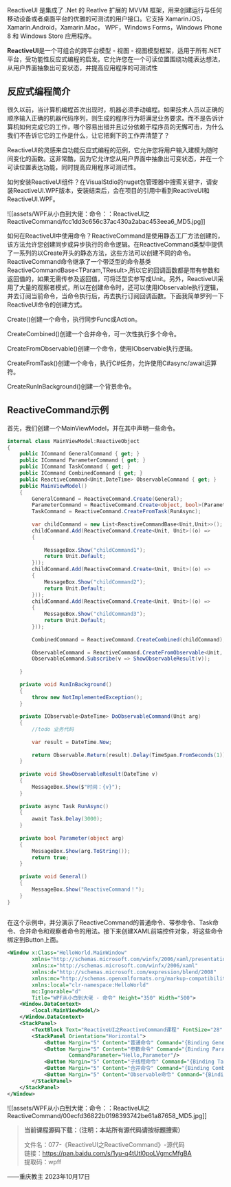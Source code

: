 ReactiveUI 是集成了 .Net 的 ReatIve 扩展的 MVVM 框架，用来创建运行与任何移动设备或者桌面平台的优雅的可测试的用户接口。它支持 Xamarin.iOS，Xamarin.Android，Xamarin.Mac， WPF，Windows Forms，Windows Phone 8 和 Windows Store 应用程序。

**ReactiveUI**是一个可组合的跨平台模型 - 视图 - 视图模型框架，适用于所有.NET平台，受功能性反应式编程的启发。它允许您在一个可读位置围绕功能表达想法，从用户界面抽象出可变状态，并提高应用程序的可测试性

## 反应式编程简介[](https://www.wpfsoft.com/2023/10/17/2491.html#%E5%8F%8D%E5%BA%94%E5%BC%8F%E7%BC%96%E7%A8%8B%E7%AE%80%E4%BB%8B)

很久以前，当计算机编程首次出现时，机器必须手动编程。如果技术人员以正确的顺序输入正确的机器代码序列，则生成的程序行为将满足业务要求。而不是告诉计算机如何完成它的工作，哪个容易出错并且过分依赖于程序员的无懈可击，为什么我们不告诉它它的工作是什么，让它把剩下的工作弄清楚了？

ReactiveUI的灵感来自功能反应式编程的范例，它允许您将用户输入建模为随时间变化的函数。这非常酷，因为它允许您从用户界面中抽象出可变状态，并在一个可读位置表达功能，同时提高应用程序可测试性。

如何安装ReactiveUI组件？在VisualStdio的nuget包管理器中搜索关键字，请安装ReactiveUI.WPF版本，安装结束后，会在项目的引用中看到ReactiveUI和ReactiveUI.WPF。

![[assets/WPF从小白到大佬：命令：：ReactiveUI之ReactiveCommand/fcc1dd3c656c37ac430a2abac453eea6_MD5.jpg]]

如何在ReactiveUI中使用命令？ReactiveCommand是使用静态工厂方法创建的，该方法允许您创建同步或异步执行的命令逻辑。在ReactiveCommand类型中提供了一系列的以Create开头的静态方法，这些方法可以创建不同的命令。ReactiveCommand命令继承了一个带泛型的命令基类ReactiveCommandBase<TParam,TResult>,所以它的回调函数都是带有参数和返回值的，如果无需传参及返回值，可将泛型实参写成Unit。另外，ReactiveUI采用了大量的观察者模式，所以在创建命令时，还可以使用IObservable执行逻辑，并去订阅当前命令，当命令执行后，再去执行订阅回调函数。下面我简单罗列一下ReactiveUI命令的创建方式。

Create()创建一个命令，执行同步Func或Action。

CreateCombined()创建一个合并命令，可一次性执行多个命令。

CreateFromObservable()创建一个命令，使用IObservable执行逻辑。

CreateFromTask()创建一个命令，执行C#任务，允许使用C#async/await运算符。

CreateRunInBackground()创建一个背景命令。

## ReactiveCommand示例[](https://www.wpfsoft.com/2023/10/17/2491.html#ReactiveCommand%E7%A4%BA%E4%BE%8B)

首先，我们创建一个MainViewModel，并在其中声明一些命令。

```cs
internal class MainViewModel:ReactiveObject
{
    public ICommand GeneralCommand { get; }
    public ICommand ParameterCommand { get; }
    public ICommand TaskCommand { get; }
    public ICommand CombinedCommand { get; }
    public ReactiveCommand<Unit,DateTime> ObservableCommand { get; }
    public MainViewModel()
    {
        GeneralCommand = ReactiveCommand.Create(General);
        ParameterCommand = ReactiveCommand.Create<object, bool>(Parameter);
        TaskCommand = ReactiveCommand.CreateFromTask(RunAsync);
 
        var childCommand = new List<ReactiveCommandBase<Unit,Unit>>();
        childCommand.Add(ReactiveCommand.Create<Unit, Unit>((o) => 
        {
           
            MessageBox.Show("childCommand1");
            return Unit.Default; 
        }));
        childCommand.Add(ReactiveCommand.Create<Unit, Unit>((o) =>
        {
            MessageBox.Show("childCommand2");
            return Unit.Default;
        }));
        childCommand.Add(ReactiveCommand.Create<Unit, Unit>((o) =>
        {
            MessageBox.Show("childCommand3");
            return Unit.Default;
        }));
 
        CombinedCommand = ReactiveCommand.CreateCombined(childCommand);
 
        ObservableCommand = ReactiveCommand.CreateFromObservable<Unit, DateTime>(DoObservab
        ObservableCommand.Subscribe(v => ShowObservableResult(v));
 
    }
 
    private void RunInBackground()
    {
        throw new NotImplementedException();
    }
 
    private IObservable<DateTime> DoObservableCommand(Unit arg)
    {
        //todo 业务代码
 
        var result = DateTime.Now;
 
        return Observable.Return(result).Delay(TimeSpan.FromSeconds(1));
    }
 
    private void ShowObservableResult(DateTime v)
    {
        MessageBox.Show($"时间：{v}");
    }
 
    private async Task RunAsync()
    {
        await Task.Delay(3000);
    }
 
    private bool Parameter(object arg)
    {
        MessageBox.Show(arg.ToString());
        return true;
    }
 
    private void General()
    {
        MessageBox.Show("ReactiveCommand！");
    }       
}
 
```

在这个示例中，并分演示了ReactiveCommand的普通命令、带参命令、Task命令、合并命令和观察者命令的用法。接下来创建XAML前端控件对象，将这些命令绑定到Button上面。

```xml
<Window x:Class="HelloWorld.MainWindow"
        xmlns="http://schemas.microsoft.com/winfx/2006/xaml/presentation"
        xmlns:x="http://schemas.microsoft.com/winfx/2006/xaml"
        xmlns:d="http://schemas.microsoft.com/expression/blend/2008"
        xmlns:mc="http://schemas.openxmlformats.org/markup-compatibility/2006"
        xmlns:local="clr-namespace:HelloWorld"
        mc:Ignorable="d"
        Title="WPF从小白到大佬 - 命令" Height="350" Width="500">
    <Window.DataContext>
        <local:MainViewModel/>
    </Window.DataContext>
    <StackPanel>
        <TextBlock Text="ReactiveUI之ReactiveCommand课程" FontSize="28" Margin="5"/>
        <StackPanel Orientation="Horizontal">
            <Button Margin="5" Content="普通命令" Command="{Binding GeneralCommand}"/>
            <Button Margin="5" Content="参数命令" Command="{Binding ParameterCommand}" 
                    CommandParameter="Hello,Parameter"/>
            <Button Margin="5" Content="子线程命令" Command="{Binding TaskCommand}"/>
            <Button Margin="5" Content="合并命令" Command="{Binding CombinedCommand}"/>
            <Button Margin="5" Content="Observable命令" Command="{Binding ObservableCommand}"/>
        </StackPanel>
    </StackPanel>
</Window>
```

![[assets/WPF从小白到大佬：命令：：ReactiveUI之ReactiveCommand/00ecfd36822b0198393742be61a87658_MD5.jpg]]

> **当前课程源码下载：（注明：本站所有源代码请按标题搜索）**
> 
> 文件名：077-《ReactiveUI之ReactiveCommand》-源代码  
> 链接：https://pan.baidu.com/s/1yu-q4tUtl0poLVgmcMfgBA  
> 提取码：wpff

——重庆教主 2023年10月17日